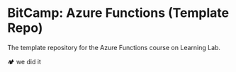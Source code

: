 # BitCamp: Azure Functions (Template Repo)
The template repository for the Azure Functions course on Learning Lab.

🏕 we did it

